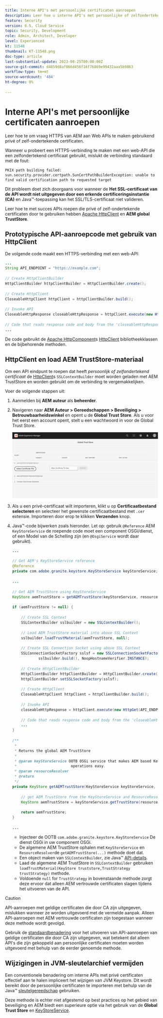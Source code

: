 ```yaml
---
title: Interne API's met persoonlijke certificaten aanroepen
description: Leer hoe u interne API's met persoonlijke of zelfondertekende certificaten aanroept.
feature: Security
version: 6.5, Cloud Service
topic: Security, Development
role: Admin, Architect, Developer
level: Experienced
kt: 11548
thumbnail: KT-11548.png
doc-type: article
last-substantial-update: 2023-08-25T00:00:00Z
source-git-commit: d4859d8af066d456f16f76869e99432aaa5b9863
workflow-type: tm+mt
source-wordcount: '484'
ht-degree: 0%

---
```



# Interne API&#39;s met persoonlijke certificaten aanroepen

Leer hoe te om vraag HTTPS van AEM aan Web APIs te maken gebruikend privé of zelf-ondertekende certificaten.

Wanneer u probeert een HTTPS-verbinding te maken met een web-API die een zelfondertekend certificaat gebruikt, mislukt de verbinding standaard met de fout:

```
PKIX path building failed: sun.security.provider.certpath.SunCertPathBuilderException: unable to find valid certification path to requested target
```

Dit probleem doet zich doorgaans voor wanneer de **Het SSL-certificaat van de API wordt niet uitgegeven door een erkende certificeringsinstantie (CA)** en Java™-toepassing kan het SSL/TLS-certificaat niet valideren.

Leer hoe te met succes APIs roepen die privé of zelf-ondertekende certificaten door te gebruiken hebben [Apache HttpClient](https://hc.apache.org/httpcomponents-client-4.5.x/index.html) en **AEM global TrustStore**.


## Prototypische API-aanroepcode met gebruik van HttpClient

De volgende code maakt een HTTPS-verbinding met een web-API:

```java
...
String API_ENDPOINT = "https://example.com";

// Create HttpClientBuilder
HttpClientBuilder httpClientBuilder = HttpClientBuilder.create();

// Create HttpClient
CloseableHttpClient httpClient = httpClientBuilder.build();

// Invoke API
CloseableHttpResponse closeableHttpResponse = httpClient.execute(new HttpGet(API_ENDPOINT));

// Code that reads response code and body from the 'closeableHttpResponse' object
...
```

De code gebruikt de [Apache HttpComponent](https://hc.apache.org/)s [HttpClient](https://hc.apache.org/httpcomponents-client-4.5.x/index.html) bibliotheekklassen en de bijbehorende methoden.


## HttpClient en load AEM TrustStore-materiaal

Om een API eindpunt te roepen dat heeft _persoonlijk of zelfondertekend certificaat_ de [HttpClient](https://hc.apache.org/httpcomponents-client-4.5.x/index.html)s `SSLContextBuilder` moet worden geladen met AEM TrustStore en worden gebruikt om de verbinding te vergemakkelijken.

Voer de volgende stappen uit:

1. Aanmelden bij **AEM auteur** als **beheerder**.
1. Navigeren naar **AEM Auteur > Gereedschappen > Beveiliging > Betrouwbaarheidswinkel** en opent u de **Global Trust Store**. Als u voor het eerst een account opent, stelt u een wachtwoord in voor de Global Trust Store.

   ![Global Trust Store](assets/internal-api-call/global-trust-store.png)

1. Als u een privé-certificaat wilt importeren, klikt u op **Certificaatbestand selecteren** en selecteer het gewenste certificaatbestand met `.cer` extensie. Importeren door erop te klikken **Verzenden** knop.

1. Java™-code bijwerken zoals hieronder. Let op: gebruik `@Reference` AEM `KeyStoreService` de roepende code moet een component OSGi/dienst, of een Model van de Schelling zijn (en `@OsgiService` wordt daar gebruikt).

   ```java
   ...
   
   // Get AEM's KeyStoreService reference
   @Reference
   private com.adobe.granite.keystore.KeyStoreService keyStoreService;
   
   ...
   
   // Get AEM TrustStore using KeyStoreService
   KeyStore aemTrustStore = getAEMTrustStore(keyStoreService, resourceResolver);
   
   if (aemTrustStore != null) {
   
       // Create SSL Context
       SSLContextBuilder sslbuilder = new SSLContextBuilder();
   
       // Load AEM TrustStore material into above SSL Context
       sslbuilder.loadTrustMaterial(aemTrustStore, null);
   
       // Create SSL Connection Socket using above SSL Context
       SSLConnectionSocketFactory sslsf = new SSLConnectionSocketFactory(
               sslbuilder.build(), NoopHostnameVerifier.INSTANCE);
   
       // Create HttpClientBuilder
       HttpClientBuilder httpClientBuilder = HttpClientBuilder.create();
       httpClientBuilder.setSSLSocketFactory(sslsf);
   
       // Create HttpClient
       CloseableHttpClient httpClient = httpClientBuilder.build();
   
       // Invoke API
       closeableHttpResponse = httpClient.execute(new HttpGet(API_ENDPOINT));
   
       // Code that reads response code and body from the 'closeableHttpResponse' object
       ...
   } 
   
   /**
    * 
    * Returns the global AEM TrustStore
    * 
    * @param keyStoreService OOTB OSGi service that makes AEM based KeyStore
    *                         operations easy.
    * @param resourceResolver
    * @return
    */
   private KeyStore getAEMTrustStore(KeyStoreService keyStoreService, ResourceResolver resourceResolver) {
   
       // get AEM TrustStore from the KeyStoreService and ResourceResolver
       KeyStore aemTrustStore = keyStoreService.getTrustStore(resourceResolver);
   
       return aemTrustStore;
   }
   
   ...
   ```

   * Injecteer de OOTB `com.adobe.granite.keystore.KeyStoreService` De dienst OSGi in uw component OSGi.
   * De algemene AEM TrustStore ophalen met `KeyStoreService` en `ResourceResolver`de `getAEMTrustStore(...)` methode doet dat.
   * Een object maken van `SSLContextBuilder`, zie Java™ [API-details](https://javadoc.io/static/org.apache.httpcomponents/httpcore/4.4.8/index.html?org/apache/http/ssl/SSLContextBuilder.html).
   * Laad de algemene AEM TrustStore in `SSLContextBuilder` gebruiken `loadTrustMaterial(KeyStore truststore,TrustStrategy trustStrategy)` methode.
   * Voldoende `null` for `TrustStrategy` in bovenstaande methode zorgt deze ervoor dat alleen AEM vertrouwde certificaten slagen tijdens het uitvoeren van de API.


>[!CAUTION]
>
>API-aanroepen met geldige certificaten die door CA zijn uitgegeven, mislukken wanneer ze worden uitgevoerd met de vermelde aanpak. Alleen API-aanroepen met AEM vertrouwde certificaten zijn toegestaan wanneer deze methode wordt gevolgd.
>
>Gebruik de [standaardbenadering](#prototypical-api-invocation-code-using-httpclient) voor het uitvoeren van API-aanroepen van geldige certificaten die door CA zijn uitgegeven, wat betekent dat alleen API&#39;s die zijn gekoppeld aan persoonlijke certificaten moeten worden uitgevoerd met behulp van de eerder genoemde methode.

## Wijzigingen in JVM-sleutelarchief vermijden

Een conventionele benadering om interne APIs met privé certificaten effectief aan te halen impliceert het wijzigen van JVM Keystore. Dit wordt bereikt door de persoonlijke certificaten te importeren met behulp van de Java™ [sleutelgereedschap](https://docs.oracle.com/en/java/javase/11/tools/keytool.html#GUID-5990A2E4-78E3-47B7-AE75-6D1826259549) gebruiken.

Deze methode is echter niet afgestemd op best practices op het gebied van beveiliging en AEM biedt een superieure optie via het gebruik van de **Global Trust Store** en [KeyStoreService](https://javadoc.io/doc/com.adobe.aem/aem-sdk-api/latest/com/adobe/granite/keystore/KeyStoreService.html).
